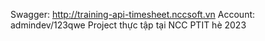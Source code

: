 Swagger: <http://training-api-timesheet.nccsoft.vn>
Account: admindev/123qwe
Project thực tập tại NCC PTIT hè 2023

